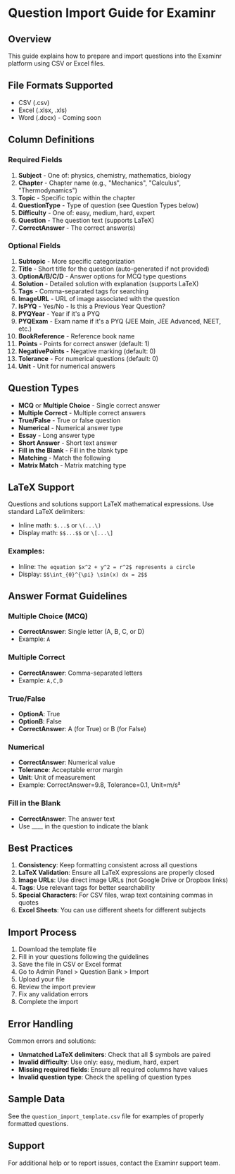 # Question Import Guide for Examinr

## Overview
This guide explains how to prepare and import questions into the Examinr platform using CSV or Excel files.

## File Formats Supported
- CSV (.csv)
- Excel (.xlsx, .xls)
- Word (.docx) - Coming soon

## Column Definitions

### Required Fields
1. **Subject** - One of: physics, chemistry, mathematics, biology
2. **Chapter** - Chapter name (e.g., "Mechanics", "Calculus", "Thermodynamics")
3. **Topic** - Specific topic within the chapter
4. **QuestionType** - Type of question (see Question Types below)
5. **Difficulty** - One of: easy, medium, hard, expert
6. **Question** - The question text (supports LaTeX)
7. **CorrectAnswer** - The correct answer(s)

### Optional Fields
1. **Subtopic** - More specific categorization
2. **Title** - Short title for the question (auto-generated if not provided)
3. **OptionA/B/C/D** - Answer options for MCQ type questions
4. **Solution** - Detailed solution with explanation (supports LaTeX)
5. **Tags** - Comma-separated tags for searching
6. **ImageURL** - URL of image associated with the question
7. **IsPYQ** - Yes/No - Is this a Previous Year Question?
8. **PYQYear** - Year if it's a PYQ
9. **PYQExam** - Exam name if it's a PYQ (JEE Main, JEE Advanced, NEET, etc.)
10. **BookReference** - Reference book name
11. **Points** - Points for correct answer (default: 1)
12. **NegativePoints** - Negative marking (default: 0)
13. **Tolerance** - For numerical questions (default: 0)
14. **Unit** - Unit for numerical answers

## Question Types
- **MCQ** or **Multiple Choice** - Single correct answer
- **Multiple Correct** - Multiple correct answers
- **True/False** - True or false question
- **Numerical** - Numerical answer type
- **Essay** - Long answer type
- **Short Answer** - Short text answer
- **Fill in the Blank** - Fill in the blank type
- **Matching** - Match the following
- **Matrix Match** - Matrix matching type

## LaTeX Support
Questions and solutions support LaTeX mathematical expressions. Use standard LaTeX delimiters:
- Inline math: `$...$` or `\(...\)`
- Display math: `$$...$$` or `\[...\]`

### Examples:
- Inline: `The equation $x^2 + y^2 = r^2$ represents a circle`
- Display: `$$\int_{0}^{\pi} \sin(x) dx = 2$$`

## Answer Format Guidelines

### Multiple Choice (MCQ)
- **CorrectAnswer**: Single letter (A, B, C, or D)
- Example: `A`

### Multiple Correct
- **CorrectAnswer**: Comma-separated letters
- Example: `A,C,D`

### True/False
- **OptionA**: True
- **OptionB**: False
- **CorrectAnswer**: A (for True) or B (for False)

### Numerical
- **CorrectAnswer**: Numerical value
- **Tolerance**: Acceptable error margin
- **Unit**: Unit of measurement
- Example: CorrectAnswer=9.8, Tolerance=0.1, Unit=m/s²

### Fill in the Blank
- **CorrectAnswer**: The answer text
- Use ____ in the question to indicate the blank

## Best Practices

1. **Consistency**: Keep formatting consistent across all questions
2. **LaTeX Validation**: Ensure all LaTeX expressions are properly closed
3. **Image URLs**: Use direct image URLs (not Google Drive or Dropbox links)
4. **Tags**: Use relevant tags for better searchability
5. **Special Characters**: For CSV files, wrap text containing commas in quotes
6. **Excel Sheets**: You can use different sheets for different subjects

## Import Process

1. Download the template file
2. Fill in your questions following the guidelines
3. Save the file in CSV or Excel format
4. Go to Admin Panel > Question Bank > Import
5. Upload your file
6. Review the import preview
7. Fix any validation errors
8. Complete the import

## Error Handling

Common errors and solutions:
- **Unmatched LaTeX delimiters**: Check that all $ symbols are paired
- **Invalid difficulty**: Use only: easy, medium, hard, expert
- **Missing required fields**: Ensure all required columns have values
- **Invalid question type**: Check the spelling of question types

## Sample Data

See the `question_import_template.csv` file for examples of properly formatted questions.

## Support

For additional help or to report issues, contact the Examinr support team.